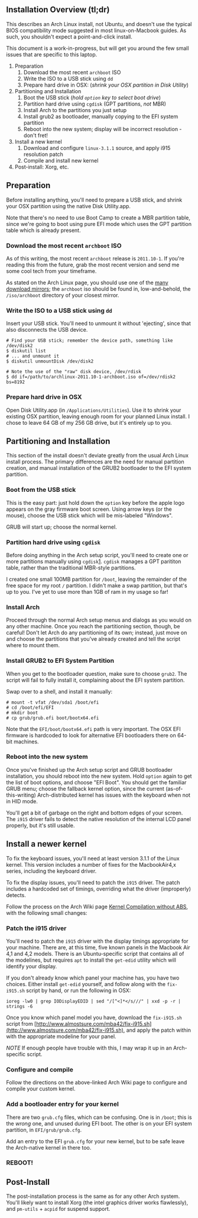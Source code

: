 ## Installation Overview (tl;dr)

This describes an Arch Linux install, not Ubuntu, and doesn't use the typical
BIOS compatibility mode suggested in most linux-on-Macbook guides. As such, you
shouldn't expect a point-and-click install.

This document is a work-in-progress, but will get you around the few small issues
that are specific to this laptop.

1. Preparation
    1. Download the most recent `archboot` ISO
    2. Write the ISO to a USB stick using `dd`
    3. Prepare hard drive in OSX: (_shrink your OSX partition in Disk Utility_)
2. Partitioning and Installation
    1. Boot the USB stick (_hold `option` key to select boot drive_)
    2. Partition hard drive using `cgdisk` (GPT partitions, _not_ MBR)
    3. Install Arch to the partitions you just setup
    4. Install grub2 as bootloader, manually copying to the EFI system partition
    5. Reboot into the new system; display will be incorrect resolution - don't fret!
3. Install a new kernel
    1. Download and configure `linux-3.1.1` source, and apply i915 resolution patch
    2. Compile and install new kernel
4. Post-install: Xorg, etc.

## Preparation

Before installing anything, you'll need to prepare a USB stick, and shrink
your OSX partition using the native Disk Utility.app.

Note that there's no need to use Boot Camp to create a MBR partition table,
since we're going to boot using pure EFI mode which uses the GPT partition
table which is already present.

### Download the most recent `archboot` ISO

As of this writing, the most recent `archboot` release is `2011.10-1`. If you're
reading this from the future, grab the most recent version and send me some
cool tech from your timeframe.

As stated on the Arch Linux page, you should use one of the
[many download mirrors](http://www.archlinux.org/download/); the `archboot` iso
should be found in, low-and-behold, the `/iso/archboot` directory of your closest
mirror.

### Write the ISO to a USB stick using `dd`

Insert your USB stick. You'll need to unmount it without 'ejecting', since
that also disconnects the USB device.

    # Find your USB stick; remember the device path, something like /dev/disk2
    $ diskutil list
    # ... and unmount it
    $ diskutil unmountDisk /dev/disk2

    # Note the use of the "raw" disk device, /dev/rdisk
    $ dd if=/path/to/archlinux-2011.10-1-archboot.iso of=/dev/rdisk2 bs=8192

### Prepare hard drive in OSX

Open Disk Utility.app (in `/Applications/Utilities`). Use it to shrink your
existing OSX partition, leaving enough room for your planned Linux install. I
chose to leave 64 GB of my 256 GB drive, but it's entirely up to you.

## Partitioning and Installation

This section of the install doesn't deviate greatly from the usual Arch Linux
install process. The primary differences are the need for manual partition
creation, and manual installation of the GRUB2 bootloader to the EFI system
partition.

### Boot from the USB stick

This is the easy part: just hold down the `option` key before the apple logo
appears on the gray firmware boot screen. Using arrow keys (or the mouse),
choose the USB stick which will be mis-labeled "Windows".

GRUB will start up; choose the normal kernel.

### Partition hard drive using `cgdisk`

Before doing anything in the Arch setup script, you'll need to create one or
more partitions manually using `cgdisk`[1](#footnote-1). `cgdisk` manages a
GPT parititon table, rather than the traditional MBR-style partitions.

I created one small 100MB partition for `/boot`, leaving the remainder of the
free space for my root `/` partition. I didn't make a swap partition, but
that's up to you. I've yet to use more than 1GB of ram in my usage so far!

### Install Arch

Proceed through the normal Arch setup menus and dialogs as you would on any
other machine. Once you reach the partitioning section, though, be careful!
Don't let Arch do any partitioning of its own; instead, just move on and
choose the partitions that you've already created and tell the script where to
mount them.

### Install GRUB2 to EFI System Partition

When you get to the bootloader question, make sure to choose `grub2`. The
script will fail to fully install it, complaining about the EFI system
partition.

Swap over to a shell, and install it manually:

    # mount -t vfat /dev/sda1 /boot/efi
    # cd /boot/efi/EFI
    # mkdir boot
    # cp grub/grub.efi boot/bootx64.efi

Note that the `EFI/boot/bootx64.efi` path is very important. The OSX EFI
firmware is hardcoded to look for alternative EFI bootloaders there on 64-bit
machines.

### Reboot into the new system

Once you've finished up the Arch setup script and GRUB bootloader
installation, you should reboot into the new system. Hold `option` again to
get the list of boot options, and choose "EFI Boot". You should get the
familiar GRUB menu; choose the fallback kernel option, since the current
(as-of-this-writing) Arch-distributed kernel has issues with the keyboard when
not in HID mode.

You'll get a bit of garbage on the right and bottom edges of your screen. The
`i915` driver fails to detect the native resolution of the internal LCD panel
properly, but it's still usable.

## Install a newer kernel

To fix the keyboard issues, you'll need at least version 3.1.1 of the Linux
kernel. This version includes a number of fixes for the MacbookAir4,x series,
including the keyboard driver.

To fix the display issues, you'll need to patch the `i915` driver. The patch
includes a hardcoded set of timings, overriding what the driver (improperly)
detects.

Follow the process on the Arch Wiki page
[Kernel Compilation without ABS](https://wiki.archlinux.org/index.php/Kernel_Compilation_without_ABS),
with the following small changes:

### Patch the i915 driver

You'll need to patch the `i915` driver with the display timings appropriate
for your machine. There are, at this time, five known panels in the Macbook
Air 4,1 and 4,2 models. There is an Ubuntu-specific script that contains all
of the modelines, but requires `apt` to install the `get-edid` utility which
will identify your display.

If you don't already know which panel your machine has, you have two choices.
Either install `get-edid` yourself, and follow along with the `fix-i915.sh`
script by hand, or run the following in OSX:

```
ioreg -lw0 | grep IODisplayEDID | sed "/[^<]*</s///" | xxd -p -r | strings -6
```

Once you know which panel model you have, download the `fix-i915.sh` script
from [http://www.almostsure.com/mba42/fix-i915.sh](http://www.almostsure.com/mba42/fix-i915.sh),
and apply the patch within with the appropriate modeline for your panel.

_NOTE_ If enough people have trouble with this, I may wrap it up in an Arch-
specific script.

### Configure and compile

Follow the directions on the above-linked Arch Wiki page to configure and
compile your custom kernel.

### Add a bootloader entry for your kernel

There are two `grub.cfg` files, which can be confusing. One is in `/boot`;
this is the _wrong_ one, and unused during EFI boot. The other is on your EFI
system partition, in `EFI/grub/grub.cfg`.

Add an entry to the EFI `grub.cfg` for your new kernel, but to be safe leave
the Arch-native kernel in there too.

### REBOOT!

## Post-Install

The post-installation process is the same as for any other Arch system. You'll
likely want to install Xorg (the intel graphics driver works flawlessly), and
`pm-utils` + `acpid` for suspend support.

